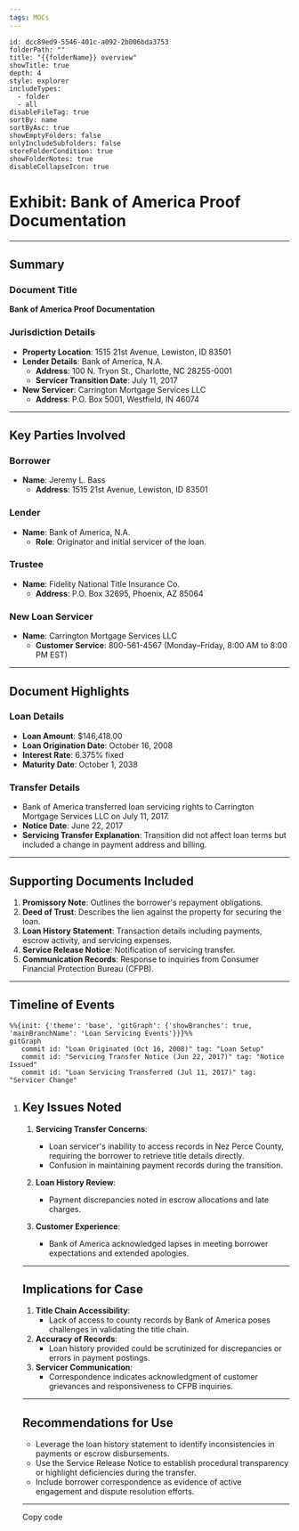 ```yaml
---
tags: MOCs
---
```

```folder-overview
id: dcc89ed9-5546-401c-a092-2b006bda3753
folderPath: ""
title: "{{folderName}} overview"
showTitle: true
depth: 4
style: explorer
includeTypes:
  - folder
  - all
disableFileTag: true
sortBy: name
sortByAsc: true
showEmptyFolders: false
onlyIncludeSubfolders: false
storeFolderCondition: true
showFolderNotes: true
disableCollapseIcon: true
```

# Exhibit: Bank of America Proof Documentation

---

## Summary

### Document Title
**Bank of America Proof Documentation**

### Jurisdiction Details
- **Property Location**: 1515 21st Avenue, Lewiston, ID 83501
- **Lender Details**: Bank of America, N.A.  
  - **Address**: 100 N. Tryon St., Charlotte, NC 28255-0001
  - **Servicer Transition Date**: July 11, 2017
- **New Servicer**: Carrington Mortgage Services LLC  
  - **Address**: P.O. Box 5001, Westfield, IN 46074  

---

## Key Parties Involved

### Borrower
- **Name**: Jeremy L. Bass
  - **Address**: 1515 21st Avenue, Lewiston, ID 83501

### Lender
- **Name**: Bank of America, N.A.
  - **Role**: Originator and initial servicer of the loan.

### Trustee
- **Name**: Fidelity National Title Insurance Co.
  - **Address**: P.O. Box 32695, Phoenix, AZ 85064

### New Loan Servicer
- **Name**: Carrington Mortgage Services LLC
  - **Customer Service**: 800-561-4567 (Monday–Friday, 8:00 AM to 8:00 PM EST)

---

## Document Highlights

### Loan Details
- **Loan Amount**: $146,418.00
- **Loan Origination Date**: October 16, 2008
- **Interest Rate**: 6.375% fixed
- **Maturity Date**: October 1, 2038

### Transfer Details
- Bank of America transferred loan servicing rights to Carrington Mortgage Services LLC on July 11, 2017.  
- **Notice Date**: June 22, 2017
- **Servicing Transfer Explanation**: Transition did not affect loan terms but included a change in payment address and billing.

---

## Supporting Documents Included
1. **Promissory Note**: Outlines the borrower's repayment obligations.
2. **Deed of Trust**: Describes the lien against the property for securing the loan.
3. **Loan History Statement**: Transaction details including payments, escrow activity, and servicing expenses.
4. **Service Release Notice**: Notification of servicing transfer.
5. **Communication Records**: Response to inquiries from Consumer Financial Protection Bureau (CFPB).

---

## Timeline of Events
```mermaid
%%{init: {'theme': 'base', 'gitGraph': {'showBranches': true, 'mainBranchName': 'Loan Servicing Events'}}}%%
gitGraph
   commit id: "Loan Originated (Oct 16, 2008)" tag: "Loan Setup"
   commit id: "Servicing Transfer Notice (Jun 22, 2017)" tag: "Notice Issued"
   commit id: "Loan Servicing Transferred (Jul 11, 2017)" tag: "Servicer Change"
```
1. ## Key Issues Noted
    
    1. **Servicing Transfer Concerns**:
        
        - Loan servicer's inability to access records in Nez Perce County, requiring the borrower to retrieve title details directly.
        - Confusion in maintaining payment records during the transition.
    2. **Loan History Review**:
        
        - Payment discrepancies noted in escrow allocations and late charges.
    3. **Customer Experience**:
        
        - Bank of America acknowledged lapses in meeting borrower expectations and extended apologies.
    
    ---
    
    ## Implications for Case
    
    1. **Title Chain Accessibility**:
        - Lack of access to county records by Bank of America poses challenges in validating the title chain.
    2. **Accuracy of Records**:
        - Loan history provided could be scrutinized for discrepancies or errors in payment postings.
    3. **Servicer Communication**:
        - Correspondence indicates acknowledgment of customer grievances and responsiveness to CFPB inquiries.
    
    ---
    
    ## Recommendations for Use
    
    - Leverage the loan history statement to identify inconsistencies in payments or escrow disbursements.
    - Use the Service Release Notice to establish procedural transparency or highlight deficiencies during the transfer.
    - Include borrower correspondence as evidence of active engagement and dispute resolution efforts.
    
    ---
    
    Copy code